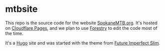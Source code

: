 # mtbsite

This repo is the source code for the website [SpokaneMTB.org](https://www.spokanemtb.org).  It's hosted on [Cloudflare Pages](https://mtbsite.pages.dev), 
and we plan to use [Forestry](https://forestry.io) to edit the code most of the time.  

It's a [Hugo](https://gohugo.io) site and was started with the theme from [Future Imperfect Slim](https://github.com/pacollins/hugo-future-imperfect-slim).
